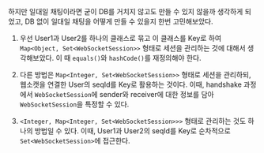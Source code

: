 
하지만 일대일 채팅이라면 굳이 DB를 거치지 않고도 만들 수 있지 않을까 생각하게 되었고, DB 없이 일대일 채팅을 어떻게 만들 수 있을지 한번 고민해보았다.

1. 우선 User1과 User2를 하나의 클래스로 묶고 이 클래스를 Key로 하여 `Map<Object, Set<WebSocketSession>>` 형태로 세션을 관리하는 것에 대해서 생각해보았다. 이 때 `equals()`와 `hashCode()`를 재정의해야 한다. 

2. 다른 방법은 `Map<Integer, Set<WebSocketSession>>` 형태로 세션을 관리하되, 웹소캣을 연결한 User의 seqId를 Key로 활용하는 것이다. 이때, handshake 과정에서 `WebSocketSession`에 sender와 receiver에 대한 정보를 담아 `WebSocketSession`을 특정할 수 있다.

3. `<Integer, Map<Integer, Set<WebSocketSession>>>` 형태로 관리하는 것도 하나의 방법일 수 있다. 이때, User1과 User2의 seqId를 Key로 순차적으로 `Set<WebSocketSession>`에 접근한다.
